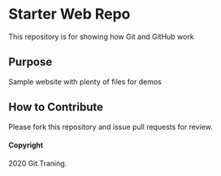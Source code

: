 # Starter Web Repo

This repository is for showing how Git and GitHub work

## Purpose

Sample website with plenty of files for demos

## How to Contribute

Please fork this repository and issue pull requests for review.

#### Copyright
2020 Git.Traning.